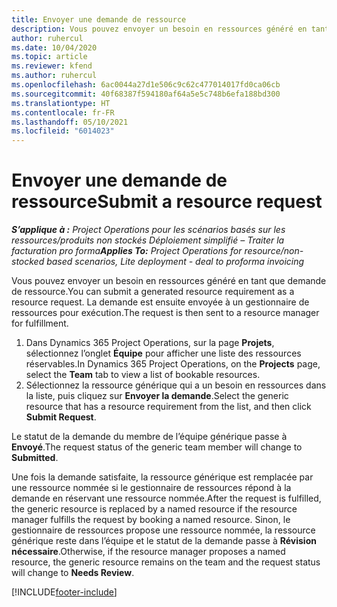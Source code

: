 ```yaml
---
title: Envoyer une demande de ressource
description: Vous pouvez envoyer un besoin en ressources généré en tant que demande de ressource. La demande est ensuite envoyée à un gestionnaire de ressources pour traitement.
author: ruhercul
ms.date: 10/04/2020
ms.topic: article
ms.reviewer: kfend
ms.author: ruhercul
ms.openlocfilehash: 6ac0044a27d1e506c9c62c477014017fd0ca06cb
ms.sourcegitcommit: 40f68387f594180af64a5e5c748b6efa188bd300
ms.translationtype: HT
ms.contentlocale: fr-FR
ms.lasthandoff: 05/10/2021
ms.locfileid: "6014023"
---
```

# <a name="submit-a-resource-request"></a><span data-ttu-id="91569-104">Envoyer une demande de ressource</span><span class="sxs-lookup"><span data-stu-id="91569-104">Submit a resource request</span></span>

<span data-ttu-id="91569-105">_**S’applique à :** Project Operations pour les scénarios basés sur les ressources/produits non stockés Déploiement simplifié – Traiter la facturation pro forma_</span><span class="sxs-lookup"><span data-stu-id="91569-105">_**Applies To:** Project Operations for resource/non-stocked based scenarios, Lite deployment - deal to proforma invoicing_</span></span>

<span data-ttu-id="91569-106">Vous pouvez envoyer un besoin en ressources généré en tant que demande de ressource.</span><span class="sxs-lookup"><span data-stu-id="91569-106">You can submit a generated resource requirement as a resource request.</span></span> <span data-ttu-id="91569-107">La demande est ensuite envoyée à un gestionnaire de ressources pour exécution.</span><span class="sxs-lookup"><span data-stu-id="91569-107">The request is then sent to a resource manager for fulfillment.</span></span>

1. <span data-ttu-id="91569-108">Dans Dynamics 365 Project Operations, sur la page **Projets**, sélectionnez l’onglet **Équipe** pour afficher une liste des ressources réservables.</span><span class="sxs-lookup"><span data-stu-id="91569-108">In Dynamics 365 Project Operations, on the **Projects** page, select the **Team** tab to view a list of bookable resources.</span></span> 
2. <span data-ttu-id="91569-109">Sélectionnez la ressource générique qui a un besoin en ressources dans la liste, puis cliquez sur **Envoyer la demande**.</span><span class="sxs-lookup"><span data-stu-id="91569-109">Select the generic resource that has a resource requirement from the list, and then click **Submit Request**.</span></span>

<span data-ttu-id="91569-110">Le statut de la demande du membre de l’équipe générique passe à **Envoyé**.</span><span class="sxs-lookup"><span data-stu-id="91569-110">The request status of the generic team member will change to **Submitted**.</span></span>

<span data-ttu-id="91569-111">Une fois la demande satisfaite, la ressource générique est remplacée par une ressource nommée si le gestionnaire de ressources répond à la demande en réservant une ressource nommée.</span><span class="sxs-lookup"><span data-stu-id="91569-111">After the request is fulfilled, the generic resource is replaced by a named resource if the resource manager fulfills the request by booking a named resource.</span></span> <span data-ttu-id="91569-112">Sinon, le gestionnaire de ressources propose une ressource nommée, la ressource générique reste dans l’équipe et le statut de la demande passe à **Révision nécessaire**.</span><span class="sxs-lookup"><span data-stu-id="91569-112">Otherwise, if the resource manager proposes a named resource, the generic resource remains on the team and the request status will change to **Needs Review**.</span></span>


[!INCLUDE[footer-include](../includes/footer-banner.md)]